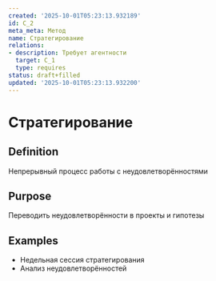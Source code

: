 ```yaml
---
created: '2025-10-01T05:23:13.932189'
id: C_2
meta_meta: Метод
name: Стратегирование
relations:
- description: Требует агентности
  target: C_1
  type: requires
status: draft+filled
updated: '2025-10-01T05:23:13.932200'
---
```


# Стратегирование

## Definition
Непрерывный процесс работы с неудовлетворённостями

## Purpose
Переводить неудовлетворённости в проекты и гипотезы

## Examples

- Недельная сессия стратегирования
- Анализ неудовлетворённостей